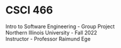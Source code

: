 # CSCI 466
Intro to Software Engineering - Group Project  
Northern Illinois University - Fall 2022  
Instructor - Professor Raimund Ege
